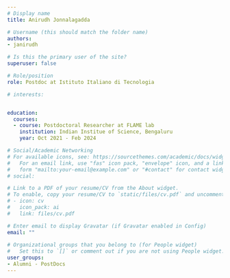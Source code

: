 ```yaml
---
# Display name
title: Anirudh Jonnalagadda

# Username (this should match the folder name)
authors:
- janirudh

# Is this the primary user of the site?
superuser: false

# Role/position
role: Postdoc at Istituto Italiano di Tecnologia

# interests:


education:
  courses:
  - course: Postdoctoral Researcher at FLAME lab
    institution: Indian Institue of Science, Bengaluru
    year: Oct 2021 - Feb 2024

# Social/Academic Networking
# For available icons, see: https://sourcethemes.com/academic/docs/widgets/#icons
#   For an email link, use "fas" icon pack, "envelope" icon, and a link in the
#   form "mailto:your-email@example.com" or "#contact" for contact widget.
# social:

# Link to a PDF of your resume/CV from the About widget.
# To enable, copy your resume/CV to `static/files/cv.pdf` and uncomment the lines below.  
# - icon: cv
#   icon_pack: ai
#   link: files/cv.pdf

# Enter email to display Gravatar (if Gravatar enabled in Config)
email: ""
  
# Organizational groups that you belong to (for People widget)
#   Set this to `[]` or comment out if you are not using People widget.  
user_groups:
- Alumni - PostDocs
---
```



